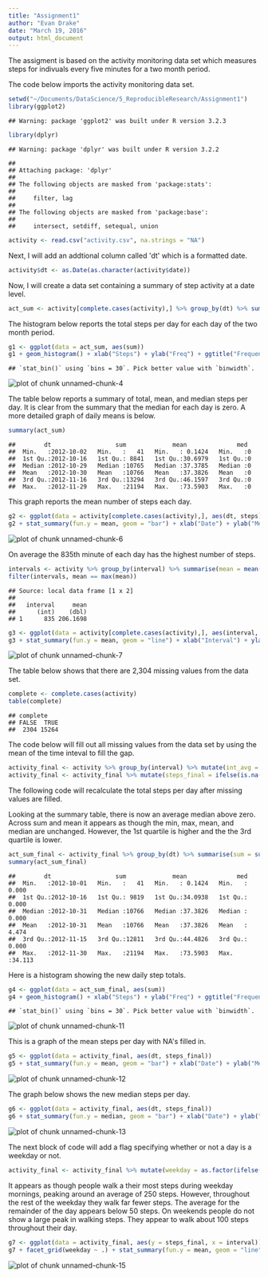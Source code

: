 ```yaml
---
title: "Assignment1"
author: "Evan Drake"
date: "March 19, 2016"
output: html_document
---
```


The assigment is based on the activity monitoring data set which measures steps for indivuals every five minutes for a two month period.

The code below imports the activity monitoring data set.


```r
setwd("~/Documents/DataScience/5_ReproducibleResearch/Assignment1")
library(ggplot2)
```

```
## Warning: package 'ggplot2' was built under R version 3.2.3
```

```r
library(dplyr)
```

```
## Warning: package 'dplyr' was built under R version 3.2.2
```

```
## 
## Attaching package: 'dplyr'
## 
## The following objects are masked from 'package:stats':
## 
##     filter, lag
## 
## The following objects are masked from 'package:base':
## 
##     intersect, setdiff, setequal, union
```

```r
activity <- read.csv("activity.csv", na.strings = "NA")
```

Next, I will add an addtional column called 'dt' which is a formatted date.

```r
activity$dt <- as.Date(as.character(activity$date))
```

Now, I will create a data set containing a summary of step activity at a date level.

```r
act_sum <- activity[complete.cases(activity),] %>% group_by(dt) %>% summarise(sum = sum(steps), mean = mean(steps), med = median(steps))
```

The histogram below reports the total steps per day for each day of the two month period.

```r
g1 <- ggplot(data = act_sum, aes(sum))
g1 + geom_histogram() + xlab("Steps") + ylab("Freq") + ggtitle("Frequency of Total Steps Per Day")
```

```
## `stat_bin()` using `bins = 30`. Pick better value with `binwidth`.
```

![plot of chunk unnamed-chunk-4](figure/unnamed-chunk-4-1.png) 

The table below reports a summary of total, mean, and median steps per day. It is clear from the summary that the median for each day is zero. A more detailed graph of daily means is below.

```r
summary(act_sum)
```

```
##        dt                  sum             mean              med   
##  Min.   :2012-10-02   Min.   :   41   Min.   : 0.1424   Min.   :0  
##  1st Qu.:2012-10-16   1st Qu.: 8841   1st Qu.:30.6979   1st Qu.:0  
##  Median :2012-10-29   Median :10765   Median :37.3785   Median :0  
##  Mean   :2012-10-30   Mean   :10766   Mean   :37.3826   Mean   :0  
##  3rd Qu.:2012-11-16   3rd Qu.:13294   3rd Qu.:46.1597   3rd Qu.:0  
##  Max.   :2012-11-29   Max.   :21194   Max.   :73.5903   Max.   :0
```

This graph reports the mean number of steps each day.

```r
g2 <- ggplot(data = activity[complete.cases(activity),], aes(dt, steps))
g2 + stat_summary(fun.y = mean, geom = "bar") + xlab("Date") + ylab("Mean Steps") +ggtitle("Mean of Steps per Day")
```

![plot of chunk unnamed-chunk-6](figure/unnamed-chunk-6-1.png) 

On average the 835th minute of each day has the highest number of steps.

```r
intervals <- activity %>% group_by(interval) %>% summarise(mean = mean(steps, na.rm = T))
filter(intervals, mean == max(mean))
```

```
## Source: local data frame [1 x 2]
## 
##   interval     mean
##      (int)    (dbl)
## 1      835 206.1698
```

```r
g3 <- ggplot(data = activity[complete.cases(activity),], aes(interval, steps))
g3 + stat_summary(fun.y = mean, geom = "line") + xlab("Interval") + ylab("Steps") + ggtitle("Mean Steps by Interval of Day")
```

![plot of chunk unnamed-chunk-7](figure/unnamed-chunk-7-1.png) 

The table below shows that there are 2,304 missing values from the data set.

```r
complete <- complete.cases(activity)
table(complete)
```

```
## complete
## FALSE  TRUE 
##  2304 15264
```

The code below will fill out all missing values from the data set by using the mean of the time inteval to fill the gap.

```r
activity_final <- activity %>% group_by(interval) %>% mutate(int_avg = mean(steps, na.rm = T))
activity_final <- activity_final %>% mutate(steps_final = ifelse(is.na(steps), int_avg, steps))
```

The following code will recalculate the total steps per day after missing values are filled.

Looking at the summary table, there is now an average median above zero. Across sum and mean it appears as though the min, max, mean, and median are unchanged. However, the 1st quartile is higher and the the 3rd quartile is lower. 

```r
act_sum_final <- activity_final %>% group_by(dt) %>% summarise(sum = sum(steps_final), mean = mean(steps_final), med = median(steps_final))
summary(act_sum_final)
```

```
##        dt                  sum             mean              med        
##  Min.   :2012-10-01   Min.   :   41   Min.   : 0.1424   Min.   : 0.000  
##  1st Qu.:2012-10-16   1st Qu.: 9819   1st Qu.:34.0938   1st Qu.: 0.000  
##  Median :2012-10-31   Median :10766   Median :37.3826   Median : 0.000  
##  Mean   :2012-10-31   Mean   :10766   Mean   :37.3826   Mean   : 4.474  
##  3rd Qu.:2012-11-15   3rd Qu.:12811   3rd Qu.:44.4826   3rd Qu.: 0.000  
##  Max.   :2012-11-30   Max.   :21194   Max.   :73.5903   Max.   :34.113
```

Here is a histogram showing the new daily step totals.

```r
g4 <- ggplot(data = act_sum_final, aes(sum))
g4 + geom_histogram() + xlab("Steps") + ylab("Freq") + ggtitle("Frequency of Total Steps Per Day")
```

```
## `stat_bin()` using `bins = 30`. Pick better value with `binwidth`.
```

![plot of chunk unnamed-chunk-11](figure/unnamed-chunk-11-1.png) 

This is a graph of the mean steps per day with NA's filled in.

```r
g5 <- ggplot(data = activity_final, aes(dt, steps_final))
g5 + stat_summary(fun.y = mean, geom = "bar") + xlab("Date") + ylab("Mean Steps") + ggtitle("Mean of Steps per Day")
```

![plot of chunk unnamed-chunk-12](figure/unnamed-chunk-12-1.png) 

The graph below shows the new median steps per day.

```r
g6 <- ggplot(data = activity_final, aes(dt, steps_final))
g6 + stat_summary(fun.y = median, geom = "bar") + xlab("Date") + ylab("Median Steps") + ggtitle("Median of Steps per Day")
```

![plot of chunk unnamed-chunk-13](figure/unnamed-chunk-13-1.png) 

The next block of code will add a flag specifying whether or not a day is a weekday or not.

```r
activity_final <- activity_final %>% mutate(weekday = as.factor(ifelse(weekdays(dt, abbreviate = F) %in% c("Sunday","Saturday"), "weekend", "weekday")))
```

It appears as though people walk a their most steps during weekday mornings, peaking around an average of 250 steps. However, throughout the rest of the weekday they walk far fewer steps. The average for the remainder of the day appears below 50 steps. On weekends people do not show a large peak in walking steps. They appear to walk about 100 steps throughout their day.


```r
g7 <- ggplot(data = activity_final, aes(y = steps_final, x = interval))
g7 + facet_grid(weekday ~ .) + stat_summary(fun.y = mean, geom = "line") + xlab("steps") + ylab("interval") + ggtitle("Mean Steps by Interval and Weekday")
```

![plot of chunk unnamed-chunk-15](figure/unnamed-chunk-15-1.png) 
